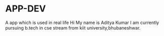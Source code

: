 # APP-DEV
A app which is used in real life 
Hi My name is Aditya Kumar
I am currently pursuing b.tech in cse stream from kiit university,bhubaneshwar.

